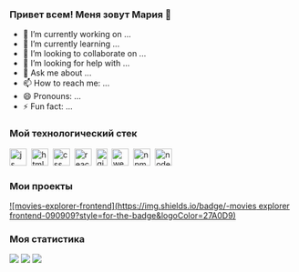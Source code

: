 ### Привет всем! Меня зовут Мария 👋 

- 🔭 I’m currently working on ...
- 🌱 I’m currently learning ...
- 👯 I’m looking to collaborate on ...
- 🤔 I’m looking for help with ...
- 💬 Ask me about ...
- 📫 How to reach me: ...
- 😄 Pronouns: ...
- ⚡ Fun fact: ...

### Мой технологический стек
<img src="https://cdn.jsdelivr.net/gh/devicons/devicon/icons/javascript/javascript-original.svg" title="js" width="30" height="30"/>&nbsp;
<img src="https://cdn.jsdelivr.net/gh/devicons/devicon/icons/html5/html5-original.svg" title="html" width="30" height="30"/>&nbsp;
<img src="https://cdn.jsdelivr.net/gh/devicons/devicon/icons/css3/css3-original.svg" title="css" width="30" height="30"/>&nbsp;
<img src="https://cdn.jsdelivr.net/gh/devicons/devicon/icons/react/react-original.svg" title="react" width="30" height="30"/>&nbsp;
<img src="https://cdn.jsdelivr.net/gh/devicons/devicon/icons/git/git-plain.svg" title="git" width="20" height="30"/>&nbsp;
<img src="https://cdn.jsdelivr.net/gh/devicons/devicon/icons/webpack/webpack-original.svg" title="webpack" width="30" height="30"/>&nbsp;
<img src="https://cdn.jsdelivr.net/gh/devicons/devicon/icons/npm/npm-original-wordmark.svg" title="npm" width="30" height="30"/>&nbsp;
<img src="https://cdn.jsdelivr.net/gh/devicons/devicon/icons/nodejs/nodejs-original.svg" title="node" width="30" height="30"/>&nbsp;

### Мои проекты
[![movies-explorer-frontend](https://img.shields.io/badge/-movies explorer frontend-090909?style=for-the-badge&logoColor=27A0D9)](https://github.com/mmsnegova/movies-explorer-frontend)

### Моя статистика
<div id="stat">
	<img src="https://github-profile-summary-cards.vercel.app/api/cards/profile-details?username=mmsnegova&theme=github_dark"/>
	<img src="https://github-profile-summary-cards.vercel.app/api/cards/most-commit-language?username=mmsnegova&theme=github_dark"/>
	<img src="https://github-profile-summary-cards.vercel.app/api/cards/stats?username=mmsnegova&theme=github_dark"/>
</div>
